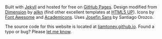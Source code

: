 Built with [Jekyll](https://jekyllrb.com/) and hosted for free on [GitHub Pages](https://pages.github.com/). Design modified from [Dimension](https://html5up.net/dimension) by [ajlkn](https://aj.lkn.io/) (find other excellent templates at [HTML5 UP](https://html5up.net/)). Icons by [Font Awesome](https://fontawesome.com/) and [Academicons](https://jpswalsh.github.io/academicons/). Uses [Josefin Sans](https://fonts.google.com/specimen/Josefin+Sans) by Santiago Orozco.

The source code for this website is located at [liamtoney.github.io](https://github.com/liamtoney/liamtoney.github.io). Found a typo or bug? Please [let me know](https://github.com/liamtoney/liamtoney.github.io/issues/new).
